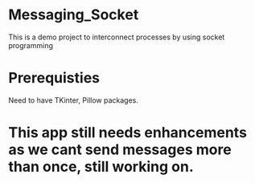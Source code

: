 # Messaging_Socket
This is a demo project to interconnect processes by using socket programming

# Prerequisties 
Need to have TKinter, Pillow packages.
# This app still needs enhancements as we cant send messages more than once, still working on.
